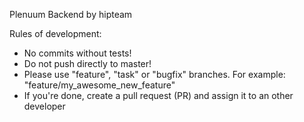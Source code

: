 Plenuum Backend by hipteam

Rules of development:

- No commits without tests!
- Do not push directly to master!
- Please use "feature", "task" or "bugfix" branches. For example: "feature/my_awesome_new_feature"
- If you're done, create a pull request (PR) and assign it to an other developer
